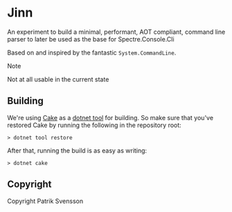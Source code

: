 # Jinn

An experiment to build a minimal, performant, AOT compliant, 
command line parser to later be used as the base for Spectre.Console.Cli 

Based on and inspired by the fantastic `System.CommandLine`.

> [!NOTE]  
> Not at all usable in the current state

## Building

We're using [Cake](https://github.com/cake-build/cake) as a 
[dotnet tool](https://docs.microsoft.com/en-us/dotnet/core/tools/global-tools) 
for building. So make sure that you've restored Cake by running 
the following in the repository root:

```
> dotnet tool restore
```

After that, running the build is as easy as writing:

```
> dotnet cake
```

## Copyright

Copyright Patrik Svensson